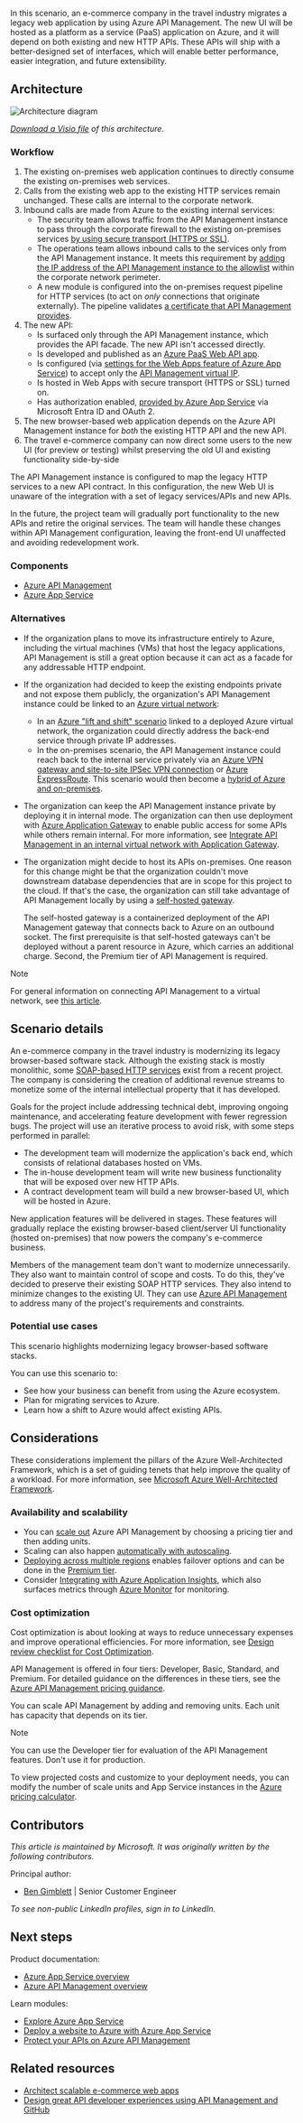 In this scenario, an e-commerce company in the travel industry migrates a legacy web application by using Azure API Management. The new UI will be hosted as a platform as a service (PaaS) application on Azure, and it will depend on both existing and new HTTP APIs. These APIs will ship with a better-designed set of interfaces, which will enable better performance, easier integration, and future extensibility.

## Architecture

![Architecture diagram][architecture]

*[Download a Visio file][visio-download] of this architecture.*

### Workflow

1. The existing on-premises web application continues to directly consume the existing on-premises web services.
2. Calls from the existing web app to the existing HTTP services remain unchanged. These calls are internal to the corporate network.
3. Inbound calls are made from Azure to the existing internal services:
    - The security team allows traffic from the API Management instance to pass through the corporate firewall to the existing on-premises services [by using secure transport (HTTPS or SSL)][apim-ssl].
    - The operations team allows inbound calls to the services only from the API Management instance. It meets this requirement by [adding the IP address of the API Management instance to the allowlist][apim-allow-ip] within the corporate network perimeter.
    - A new module is configured into the on-premises request pipeline for HTTP services (to act on *only* connections that originate externally). The pipeline validates [a certificate that API Management provides][apim-mutualcert-auth].
4. The new API:
    - Is surfaced only through the API Management instance, which provides the API facade. The new API isn't accessed directly.
    - Is developed and published as an [Azure PaaS Web API app][azure-api-apps].
    - Is configured (via [settings for the Web Apps feature of Azure App Service][azure-appservice-ip-restrict]) to accept only the [API Management virtual IP][apim-faq-vip].
    - Is hosted in Web Apps with secure transport (HTTPS or SSL) turned on.
    - Has authorization enabled, [provided by Azure App Service][azure-appservice-auth] via Microsoft Entra ID and OAuth 2.
5. The new browser-based web application depends on the Azure API Management instance for *both* the existing HTTP API and the new API.
6. The travel e-commerce company can now direct some users to the new UI (for preview or testing) whilst preserving the old UI and existing functionality side-by-side

The API Management instance is configured to map the legacy HTTP services to a new API contract. In this configuration, the new Web UI is unaware of the integration with a set of legacy services/APIs and new APIs.

In the future, the project team will gradually port functionality to the new APIs and retire the original services. The team will handle these changes within API Management configuration, leaving the front-end UI unaffected and avoiding redevelopment work.

### Components

- [Azure API Management](https://azure.microsoft.com/services/api-management)
- [Azure App Service](/azure/well-architected/service-guides/app-service-web-apps)

### Alternatives

- If the organization plans to move its infrastructure entirely to Azure, including the virtual machines (VMs) that host the legacy applications, API Management is still a great option because it can act as a facade for any addressable HTTP endpoint.
- If the organization had decided to keep the existing endpoints private and not expose them publicly, the organization's API Management instance could be linked to an [Azure virtual network][azure-vnet]:
  - In an [Azure "lift and shift" scenario][azure-vm-lift-shift] linked to a deployed Azure virtual network, the organization could directly address the back-end service through private IP addresses.
  - In the on-premises scenario, the API Management instance could reach back to the internal service privately via an [Azure VPN gateway and site-to-site IPSec VPN connection][azure-vpn] or [Azure ExpressRoute][azure-er]. This scenario would then become a [hybrid of Azure and on-premises][azure-hybrid].
- The organization can keep the API Management instance private by deploying it in internal mode. The organization can then use deployment with [Azure Application Gateway][azure-appgw] to enable public access for some APIs while others remain internal. For more information, see [Integrate API Management in an internal virtual network with Application Gateway][apim-vnet-internal].
- The organization might decide to host its APIs on-premises. One reason for this change might be that the organization couldn't move downstream database dependencies that are in scope for this project to the cloud. If that's the case, the organization can still take advantage of API Management locally by using a [self-hosted gateway][apim-sh-gw].

  The self-hosted gateway is a containerized deployment of the API Management gateway that connects back to Azure on an outbound socket. The first prerequisite is that self-hosted gateways can't be deployed without a parent resource in Azure, which carries an additional charge. Second, the Premium tier of API Management is required.

> [!NOTE]
> For general information on connecting API Management to a virtual network, see [this article][apim-vnet].

## Scenario details

An e-commerce company in the travel industry is modernizing its legacy browser-based software stack. Although the existing stack is mostly monolithic, some [SOAP-based HTTP services][soap] exist from a recent project. The company is considering the creation of additional revenue streams to monetize some of the internal intellectual property that it has developed.

Goals for the project include addressing technical debt, improving ongoing maintenance, and accelerating feature development with fewer regression bugs. The project will use an iterative process to avoid risk, with some steps performed in parallel:

- The development team will modernize the application's back end, which consists of relational databases hosted on VMs.
- The in-house development team will write new business functionality that will be exposed over new HTTP APIs.
- A contract development team will build a new browser-based UI, which will be hosted in Azure.

New application features will be delivered in stages. These features will gradually replace the existing browser-based client/server UI functionality (hosted on-premises) that now powers the company's e-commerce business.

Members of the management team don't want to modernize unnecessarily. They also want to maintain control of scope and costs. To do this, they've decided to preserve their existing SOAP HTTP services. They also intend to minimize changes to the existing UI. They can use [Azure API Management][apim] to address many of the project's requirements and constraints.

### Potential use cases

This scenario highlights modernizing legacy browser-based software stacks.

You can use this scenario to:

- See how your business can benefit from using the Azure ecosystem.
- Plan for migrating services to Azure.
- Learn how a shift to Azure would affect existing APIs.

## Considerations

These considerations implement the pillars of the Azure Well-Architected Framework, which is a set of guiding tenets that help improve the quality of a workload. For more information, see [Microsoft Azure Well-Architected Framework](/azure/architecture/framework).

### Availability and scalability

- You can [scale out][apim-scaleout] Azure API Management by choosing a pricing tier and then adding units.
- Scaling can also happen [automatically with autoscaling][apim-autoscale].
- [Deploying across multiple regions][apim-multi-regions] enables failover options and can be done in the [Premium tier][apim-pricing].
- Consider [Integrating with Azure Application Insights][azure-apim-ai], which also surfaces metrics through [Azure Monitor][azure-mon] for monitoring.

### Cost optimization

Cost optimization is about looking at ways to reduce unnecessary expenses and improve operational efficiencies. For more information, see [Design review checklist for Cost Optimization](/azure/well-architected/cost-optimization/checklist).

API Management is offered in four tiers: Developer, Basic, Standard, and Premium. For detailed guidance on the differences in these tiers, see the [Azure API Management pricing guidance][apim-pricing].

You can scale API Management by adding and removing units. Each unit has capacity that depends on its tier.

> [!NOTE]
> You can use the Developer tier for evaluation of the API Management features. Don't use it for production.

To view projected costs and customize to your deployment needs, you can modify the number of scale units and App Service instances in the [Azure pricing calculator][pricing-calculator].

## Contributors

*This article is maintained by Microsoft. It was originally written by the following contributors.*

Principal author:

* [Ben Gimblett](https://uk.linkedin.com/in/benjamin-gimblett-0414992) | Senior Customer Engineer

*To see non-public LinkedIn profiles, sign in to LinkedIn.*

## Next steps

Product documentation:

- [Azure App Service overview](/azure/app-service/overview)
- [Azure API Management overview](/azure/api-management/api-management-key-concepts)

Learn modules:

- [Explore Azure App Service](/training/modules/introduction-to-azure-app-service/)
- [Deploy a website to Azure with Azure App Service](/training/paths/deploy-a-website-with-azure-app-service/)
- [Protect your APIs on Azure API Management](/training/modules/protect-apis-on-api-management/)

## Related resources

- [Architect scalable e-commerce web apps](../../web-apps/idea/scalable-ecommerce-web-app.yml)
- [Design great API developer experiences using API Management and GitHub](../../example-scenario/web/design-api-developer-experiences-management-github.yml)

<!-- links -->

[architecture]: ./media/architecture-apim-api-scenario.png
[apim-create]: /azure/api-management/get-started-create-service-instance
[apim-multi-regions]: /azure/api-management/api-management-howto-deploy-multi-region
[apim-autoscale]: /azure/api-management/api-management-howto-autoscale
[apim-scaleout]: /azure/api-management/upgrade-and-scale
[azure-apim-ai]: /azure/api-management/api-management-howto-app-insights
[azure-mon]: /azure/monitoring-and-diagnostics/monitoring-overview
[azure-appgw]: /azure/application-gateway/application-gateway-introduction
[apim-vnet-internal]: /azure/api-management/api-management-howto-integrate-internal-vnet-appgateway
[apim-vnet]: /azure/api-management/api-management-using-with-vnet
[azure-hybrid]: ../../reference-architectures/hybrid-networking/index.yml
[azure-er]: /azure/expressroute/expressroute-introduction
[azure-vpn]: /azure/vpn-gateway/vpn-gateway-howto-site-to-site-resource-manager-portal
[azure-vnet]: /azure/virtual-network/virtual-networks-overview
[azure-appservice-auth]: /azure/app-service/app-service-authentication-overview#identity-providers
[apim-faq-vip]: /azure/api-management/api-management-faq#how-can-i-secure-the-connection-between-the-api-management-gateway-and-my-back-end-services
[azure-appservice-ip-restrict]: /azure/app-service/app-service-ip-restrictions
[azure-api-apps]: /azure/app-service
[apim-ssl]: /azure/api-management/api-management-howto-manage-protocols-ciphers
[apim-mutualcert-auth]: /azure/api-management/api-management-howto-mutual-certificates
[apim-allow-ip]: /azure/api-management/api-management-faq#how-can-i-secure-the-connection-between-the-api-management-gateway-and-my-back-end-services
[apim]: /azure/api-management/api-management-key-concepts
[azure-vm-lift-shift]: https://azure.microsoft.com/resources/azure-virtual-datacenter-lift-and-shift-guide
[apim-pricing]: https://azure.microsoft.com/pricing/details/api-management
[azure-quickstart-templates-apim]: https://azure.microsoft.com/resources/templates/?term=API+Management&pageNumber=1
[soap]: https://en.wikipedia.org/wiki/SOAP
[pricing-calculator]: https://azure.com/e/0e916a861fac464db61342d378cc0bd6
[visio-download]: https://arch-center.azureedge.net/architecture-apim-api-scenario.vsdx
[apim-sh-gw]: /azure/api-management/self-hosted-gateway-overview

